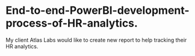 # End-to-end-PowerBI-development-process-of-HR-analytics.
My client Atlas Labs would like to create new report to help tracking their HR analytics. 
